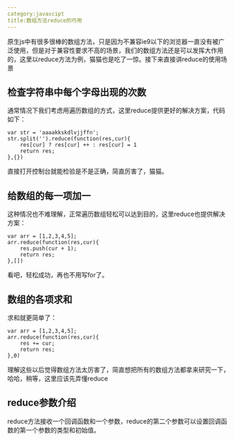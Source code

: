 ```yaml
---
category:javascipt
title:数组方法reduce的巧用
---
```

原生js中有很多很棒的数组方法，只是因为不兼容ie9以下的浏览器一直没有被广泛使用，但是对于兼容性要求不高的场景，我们的数组方法还是可以发挥大作用的，这里以reduce方法为例，猫猫也是吃了一惊。接下来直接讲reduce的使用场景
## 检查字符串中每个字母出现的次数
通常情况下我们考虑用遍历数组的方式，这里reduce提供更好的解决方案，代码如下：
```
var str = 'aaaakkskdlvjjffn';
str.split('').reduce(function(res,cur){
	res[cur] ? res[cur] ++ : res[cur] = 1
	return res;
},{})
```
直接打开控制台就能检验是不是正确，简直厉害了，猫猫。

## 给数组的每一项加一
这种情况也不难理解，正常遍历数组轻松可以达到目的，这里reduce也提供解决方案：
```
var arr = [1,2,3,4,5];
arr.reduce(function(res,cur){
	res.push(cur + 1);
	return res;
},[])
```
看吧，轻松成功，再也不用写for了。

## 数组的各项求和
求和就更简单了：
```
var arr = [1,2,3,4,5];
arr.reduce(function(res,cur){
	res += cur;
	return res;
},0)
```
理解这些以后觉得数组方法太厉害了，简直想把所有的数组方法都拿来研究一下，哈哈，稍等，这里应该先弄懂reduce
## reduce参数介绍
reduce方法接收一个回调函数和一个参数，reduce的第二个参数可以设置回调函数的第一个参数的类型和初始值。